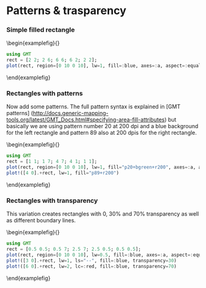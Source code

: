 # Patterns & trasparency

### Simple filled rectangle

\begin{examplefig}{}
```julia
using GMT
rect = [2 2; 2 6; 6 6; 6 2; 2 2];
plot(rect, region=[0 10 0 10], lw=1, fill=:blue, axes=:a, aspect=:equal)
```
\end{examplefig}


### Rectangles with patterns

Now add some patterns. The full pattern syntax is explained in [GMT patterns]
(http://docs.generic-mapping-tools.org/latest/GMT_Docs.html#specifying-area-fill-attributes)
but basically we are using pattern number 20 at 200 dpi and a blue background for the left rectangle
and pattern 89 also at 200 dpis for the right rectangle.

\begin{examplefig}{}
```julia
using GMT
rect = [1 1; 1 7; 4 7; 4 1; 1 1];
plot(rect, region=[0 10 0 10], lw=1, fill="p20+bgreen+r200", axes=:a, aspect=:equal)
plot!([4 0].+rect, lw=1, fill="p89+r200")
```
\end{examplefig}


### Rectangles with transparency

This variation creates rectangles with 0, 30% and 70% transparency as well as different boundary lines.

\begin{examplefig}{}
```julia
using GMT
rect = [0.5 0.5; 0.5 7; 2.5 7; 2.5 0.5; 0.5 0.5];
plot(rect, region=[0 10 0 10], lw=0.5, fill=:blue, axes=:a, aspect=:equal)
plot!([3 0].+rect, lw=1, ls="--", fill=:blue, transparency=30)
plot!([6 0].+rect, lw=2, lc=:red, fill=:blue, transparency=70)
```
\end{examplefig}
